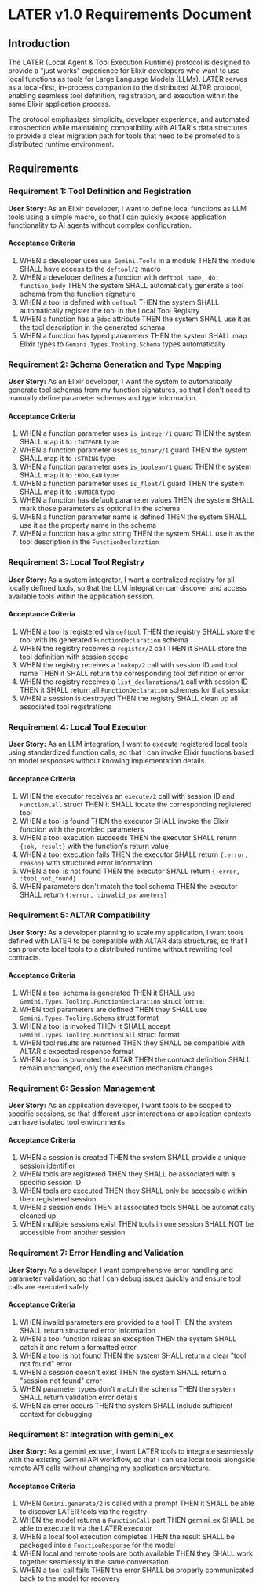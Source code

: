 # LATER v1.0 Requirements Document

## Introduction

The LATER (Local Agent & Tool Execution Runtime) protocol is designed to provide a "just works" experience for Elixir developers who want to use local functions as tools for Large Language Models (LLMs). LATER serves as a local-first, in-process companion to the distributed ALTAR protocol, enabling seamless tool definition, registration, and execution within the same Elixir application process.

The protocol emphasizes simplicity, developer experience, and automated introspection while maintaining compatibility with ALTAR's data structures to provide a clear migration path for tools that need to be promoted to a distributed runtime environment.

## Requirements

### Requirement 1: Tool Definition and Registration

**User Story:** As an Elixir developer, I want to define local functions as LLM tools using a simple macro, so that I can quickly expose application functionality to AI agents without complex configuration.

#### Acceptance Criteria

1. WHEN a developer uses `use Gemini.Tools` in a module THEN the module SHALL have access to the `deftool/2` macro
2. WHEN a developer defines a function with `deftool name, do: function_body` THEN the system SHALL automatically generate a tool schema from the function signature
3. WHEN a tool is defined with `deftool` THEN the system SHALL automatically register the tool in the Local Tool Registry
4. WHEN a function has a `@doc` attribute THEN the system SHALL use it as the tool description in the generated schema
5. WHEN a function has typed parameters THEN the system SHALL map Elixir types to `Gemini.Types.Tooling.Schema` types automatically

### Requirement 2: Schema Generation and Type Mapping

**User Story:** As an Elixir developer, I want the system to automatically generate tool schemas from my function signatures, so that I don't need to manually define parameter schemas and type information.

#### Acceptance Criteria

1. WHEN a function parameter uses `is_integer/1` guard THEN the system SHALL map it to `:INTEGER` type
2. WHEN a function parameter uses `is_binary/1` guard THEN the system SHALL map it to `:STRING` type  
3. WHEN a function parameter uses `is_boolean/1` guard THEN the system SHALL map it to `:BOOLEAN` type
4. WHEN a function parameter uses `is_float/1` guard THEN the system SHALL map it to `:NUMBER` type
5. WHEN a function has default parameter values THEN the system SHALL mark those parameters as optional in the schema
6. WHEN a function parameter name is defined THEN the system SHALL use it as the property name in the schema
7. WHEN a function has a `@doc` string THEN the system SHALL use it as the tool description in the `FunctionDeclaration`

### Requirement 3: Local Tool Registry

**User Story:** As a system integrator, I want a centralized registry for all locally defined tools, so that the LLM integration can discover and access available tools within the application session.

#### Acceptance Criteria

1. WHEN a tool is registered via `deftool` THEN the registry SHALL store the tool with its generated `FunctionDeclaration` schema
2. WHEN the registry receives a `register/2` call THEN it SHALL store the tool definition with session scope
3. WHEN the registry receives a `lookup/2` call with session ID and tool name THEN it SHALL return the corresponding tool definition or error
4. WHEN the registry receives a `list_declarations/1` call with session ID THEN it SHALL return all `FunctionDeclaration` schemas for that session
5. WHEN a session is destroyed THEN the registry SHALL clean up all associated tool registrations

### Requirement 4: Local Tool Executor

**User Story:** As an LLM integration, I want to execute registered local tools using standardized function calls, so that I can invoke Elixir functions based on model responses without knowing implementation details.

#### Acceptance Criteria

1. WHEN the executor receives an `execute/2` call with session ID and `FunctionCall` struct THEN it SHALL locate the corresponding registered tool
2. WHEN a tool is found THEN the executor SHALL invoke the Elixir function with the provided parameters
3. WHEN a tool execution succeeds THEN the executor SHALL return `{:ok, result}` with the function's return value
4. WHEN a tool execution fails THEN the executor SHALL return `{:error, reason}` with structured error information
5. WHEN a tool is not found THEN the executor SHALL return `{:error, :tool_not_found}`
6. WHEN parameters don't match the tool schema THEN the executor SHALL return `{:error, :invalid_parameters}`

### Requirement 5: ALTAR Compatibility

**User Story:** As a developer planning to scale my application, I want tools defined with LATER to be compatible with ALTAR data structures, so that I can promote local tools to a distributed runtime without rewriting tool contracts.

#### Acceptance Criteria

1. WHEN a tool schema is generated THEN it SHALL use `Gemini.Types.Tooling.FunctionDeclaration` struct format
2. WHEN tool parameters are defined THEN they SHALL use `Gemini.Types.Tooling.Schema` struct format
3. WHEN a tool is invoked THEN it SHALL accept `Gemini.Types.Tooling.FunctionCall` struct format
4. WHEN tool results are returned THEN they SHALL be compatible with ALTAR's expected response format
5. WHEN a tool is promoted to ALTAR THEN the contract definition SHALL remain unchanged, only the execution mechanism changes

### Requirement 6: Session Management

**User Story:** As an application developer, I want tools to be scoped to specific sessions, so that different user interactions or application contexts can have isolated tool environments.

#### Acceptance Criteria

1. WHEN a session is created THEN the system SHALL provide a unique session identifier
2. WHEN tools are registered THEN they SHALL be associated with a specific session ID
3. WHEN tools are executed THEN they SHALL only be accessible within their registered session
4. WHEN a session ends THEN all associated tools SHALL be automatically cleaned up
5. WHEN multiple sessions exist THEN tools in one session SHALL NOT be accessible from another session

### Requirement 7: Error Handling and Validation

**User Story:** As a developer, I want comprehensive error handling and parameter validation, so that I can debug issues quickly and ensure tool calls are executed safely.

#### Acceptance Criteria

1. WHEN invalid parameters are provided to a tool THEN the system SHALL return structured error information
2. WHEN a tool function raises an exception THEN the system SHALL catch it and return a formatted error
3. WHEN a tool is not found THEN the system SHALL return a clear "tool not found" error
4. WHEN a session doesn't exist THEN the system SHALL return a "session not found" error
5. WHEN parameter types don't match the schema THEN the system SHALL return validation error details
6. WHEN an error occurs THEN the system SHALL include sufficient context for debugging

### Requirement 8: Integration with gemini_ex

**User Story:** As a gemini_ex user, I want LATER tools to integrate seamlessly with the existing Gemini API workflow, so that I can use local tools alongside remote API calls without changing my application architecture.

#### Acceptance Criteria

1. WHEN `Gemini.generate/2` is called with a prompt THEN it SHALL be able to discover LATER tools via the registry
2. WHEN the model returns a `FunctionCall` part THEN gemini_ex SHALL be able to execute it via the LATER executor
3. WHEN a local tool execution completes THEN the result SHALL be packaged into a `FunctionResponse` for the model
4. WHEN local and remote tools are both available THEN they SHALL work together seamlessly in the same conversation
5. WHEN a tool call fails THEN the error SHALL be properly communicated back to the model for recovery